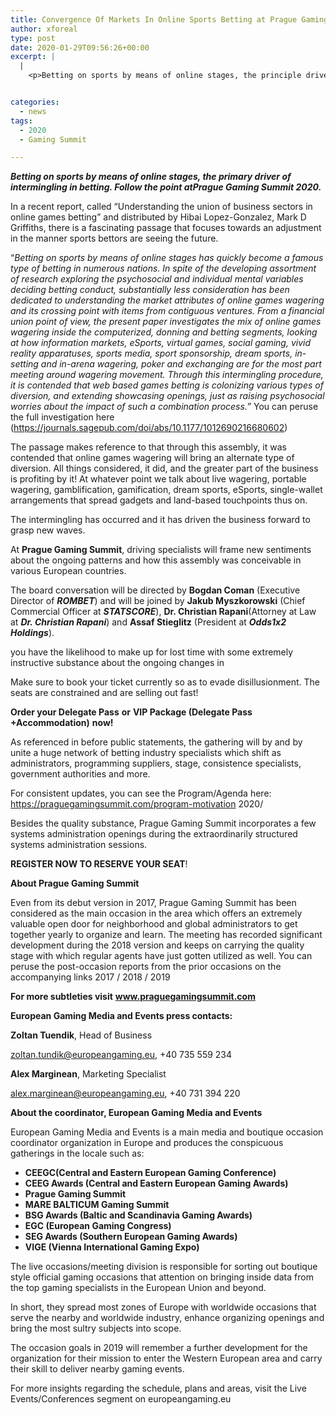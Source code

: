 ```yaml
---
title: Convergence Of Markets In Online Sports Betting at Prague Gaming Summit 2020
author: xforeal 
type: post
date: 2020-01-29T09:56:26+00:00
excerpt: |
  |
    <p>Betting on sports by means of online stages, the principle driver of intermingling in gambling </p>


categories:
  - news
tags:
  - 2020
  - Gaming Summit

---
```

_**Betting on sports by means of online stages, the primary driver of intermingling in betting. Follow the point atPrague Gaming Summit 2020.**_

In a recent report, called “Understanding the union of business sectors in online games betting” and distributed by Hibai Lopez-Gonzalez, Mark D Griffiths, there is a fascinating passage that focuses towards an adjustment in the manner sports bettors are seeing the future.

“_Betting on sports by means of online stages has quickly become a famous type of betting in numerous nations. In spite of the developing assortment of research exploring the psychosocial and individual mental variables deciding betting conduct, substantially less consideration has been dedicated to understanding the market attributes of online games wagering and its crossing point with items from contiguous ventures. From a financial union point of view, the present paper investigates the mix of online games wagering inside the computerized, donning and betting segments, looking at how information markets, eSports, virtual games, social gaming, vivid reality apparatuses, sports media, sport sponsorship, dream sports, in-setting and in-arena wagering, poker and exchanging are for the most part meeting around wagering movement. Through this intermingling procedure, it is contended that web based games betting is colonizing various types of diversion, and extending showcasing openings, just as raising psychosocial worries about the impact of such a combination process._” You can peruse the full investigation here (https://journals.sagepub.com/doi/abs/10.1177/1012690216680602)

The passage makes reference to that through this assembly, it was contended that online games wagering will bring an alternate type of diversion. All things considered, it did, and the greater part of the business is profiting by it! At whatever point we talk about live wagering, portable wagering, gamblification, gamification, dream sports, eSports, single-wallet arrangements that spread gadgets and land-based touchpoints thus on.

The intermingling has occurred and it has driven the business forward to grasp new waves.

At **Prague Gaming Summit**, driving specialists will frame new sentiments about the ongoing patterns and how this assembly was conceivable in various European countries.

The board conversation will be directed by **Bogdan Coman** (Executive Director of **_ROMBET_**) and will be joined by **Jakub Myszkorowski** (Chief Commercial Officer at **_STATSCORE_**), **Dr. Christian Rapani**(Attorney at Law at **_Dr. Christian Rapani_**) and **Assaf Stieglitz** (President at **_Odds1x2 Holdings_**).

you have the likelihood to make up for lost time with some extremely instructive substance about the ongoing changes in

Make sure to book your ticket currently so as to evade disillusionment. The seats are constrained and are selling out fast!

**Order your Delegate Pass** **or** **VIP Package (Delegate Pass +Accommodation)** **now!**

As referenced in before public statements, the gathering will by and by unite a huge network of betting industry specialists which shift as administrators, programming suppliers, stage, consistence specialists, government authorities and more.

For consistent updates, you can see the Program/Agenda here: https://praguegamingsummit.com/program-motivation 2020/

Besides the quality substance, Prague Gaming Summit incorporates a few systems administration openings during the extraordinarily structured systems administration sessions.

**REGISTER NOW TO RESERVE YOUR SEAT**!

**About Prague Gaming Summit**

Even from its debut version in 2017, Prague Gaming Summit has been considered as the main occasion in the area which offers an extremely valuable open door for neighborhood and global administrators to get together yearly to organize and learn. The meeting has recorded significant development during the 2018 version and keeps on carrying the quality stage with which regular agents have just gotten utilized as well. You can peruse the post-occasion reports from the prior occasions on the accompanying links 2017 / 2018 / 2019

**For more subtleties visit** **www.praguegamingsummit.com**

**European Gaming Media and Events press contacts:**

**Zoltan Tuendik**, Head of Business

zoltan.tundik@europeangaming.eu, +40 735 559 234

**Alex Marginean**, Marketing Specialist

alex.marginean@europeangaming.eu, +40 731 394 220

**About the coordinator, European Gaming Media and Events**

European Gaming Media and Events is a main media and boutique occasion coordinator organization in Europe and produces the conspicuous gatherings in the locale such as:

  * **CEEGC(Central and Eastern European Gaming Conference)**
  * **CEEG Awards (Central and Eastern European Gaming Awards)**
  * **Prague Gaming Summit**
  * **MARE BALTICUM Gaming Summit**
  * **BSG Awards (Baltic and Scandinavia Gaming Awards)**
  * **EGC (European Gaming Congress)**
  * **SEG Awards (Southern European Gaming Awards)**
  * **VIGE (Vienna International Gaming Expo)**

The live occasions/meeting division is responsible for sorting out boutique style official gaming occasions that attention on bringing inside data from the top gaming specialists in the European Union and beyond.

In short, they spread most zones of Europe with worldwide occasions that serve the nearby and worldwide industry, enhance organizing openings and bring the most sultry subjects into scope.

The occasion goals in 2019 will remember a further development for the organization for their mission to enter the Western European area and carry their skill to deliver nearby gaming events.

For more insights regarding the schedule, plans and areas, visit the Live Events/Conferences segment on europeangaming.eu